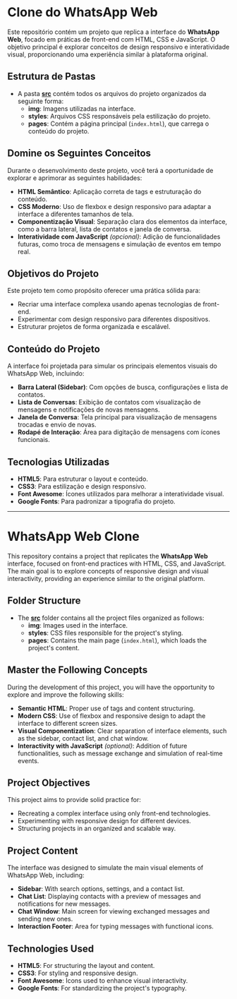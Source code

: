 # Clone do WhatsApp Web

Este repositório contém um projeto que replica a interface do **WhatsApp Web**, focado em práticas de front-end com HTML, CSS e JavaScript. O objetivo principal é explorar conceitos de design responsivo e interatividade visual, proporcionando uma experiência similar à plataforma original.

## Estrutura de Pastas

- A pasta **[src](./src/)** contém todos os arquivos do projeto organizados da seguinte forma:
  - **img**: Imagens utilizadas na interface.
  - **styles**: Arquivos CSS responsáveis pela estilização do projeto.
  - **pages**: Contém a página principal (`index.html`), que carrega o conteúdo do projeto.

## Domine os Seguintes Conceitos

Durante o desenvolvimento deste projeto, você terá a oportunidade de explorar e aprimorar as seguintes habilidades:

- **HTML Semântico**: Aplicação correta de tags e estruturação do conteúdo.
- **CSS Moderno**: Uso de flexbox e design responsivo para adaptar a interface a diferentes tamanhos de tela.
- **Componentização Visual**: Separação clara dos elementos da interface, como a barra lateral, lista de contatos e janela de conversa.
- **Interatividade com JavaScript** *(opcional)*: Adição de funcionalidades futuras, como troca de mensagens e simulação de eventos em tempo real.

## Objetivos do Projeto

Este projeto tem como propósito oferecer uma prática sólida para:

- Recriar uma interface complexa usando apenas tecnologias de front-end.
- Experimentar com design responsivo para diferentes dispositivos.
- Estruturar projetos de forma organizada e escalável.

## Conteúdo do Projeto

A interface foi projetada para simular os principais elementos visuais do WhatsApp Web, incluindo:

- **Barra Lateral (Sidebar)**: Com opções de busca, configurações e lista de contatos.
- **Lista de Conversas**: Exibição de contatos com visualização de mensagens e notificações de novas mensagens.
- **Janela de Conversa**: Tela principal para visualização de mensagens trocadas e envio de novas.
- **Rodapé de Interação**: Área para digitação de mensagens com ícones funcionais.

## Tecnologias Utilizadas

- **HTML5**: Para estruturar o layout e conteúdo.
- **CSS3**: Para estilização e design responsivo.
- **Font Awesome**: Ícones utilizados para melhorar a interatividade visual.
- **Google Fonts**: Para padronizar a tipografia do projeto.

***

# WhatsApp Web Clone

This repository contains a project that replicates the **WhatsApp Web** interface, focused on front-end practices with HTML, CSS, and JavaScript. The main goal is to explore concepts of responsive design and visual interactivity, providing an experience similar to the original platform.

## Folder Structure

- The **[src](./src/)** folder contains all the project files organized as follows:
  - **img**: Images used in the interface.
  - **styles**: CSS files responsible for the project's styling.
  - **pages**: Contains the main page (`index.html`), which loads the project's content.

## Master the Following Concepts

During the development of this project, you will have the opportunity to explore and improve the following skills:

- **Semantic HTML**: Proper use of tags and content structuring.
- **Modern CSS**: Use of flexbox and responsive design to adapt the interface to different screen sizes.
- **Visual Componentization**: Clear separation of interface elements, such as the sidebar, contact list, and chat window.
- **Interactivity with JavaScript** *(optional)*: Addition of future functionalities, such as message exchange and simulation of real-time events.

## Project Objectives

This project aims to provide solid practice for:

- Recreating a complex interface using only front-end technologies.
- Experimenting with responsive design for different devices.
- Structuring projects in an organized and scalable way.

## Project Content

The interface was designed to simulate the main visual elements of WhatsApp Web, including:

- **Sidebar**: With search options, settings, and a contact list.
- **Chat List**: Displaying contacts with a preview of messages and notifications for new messages.
- **Chat Window**: Main screen for viewing exchanged messages and sending new ones.
- **Interaction Footer**: Area for typing messages with functional icons.

## Technologies Used

- **HTML5**: For structuring the layout and content.
- **CSS3**: For styling and responsive design.
- **Font Awesome**: Icons used to enhance visual interactivity.
- **Google Fonts**: For standardizing the project's typography.
